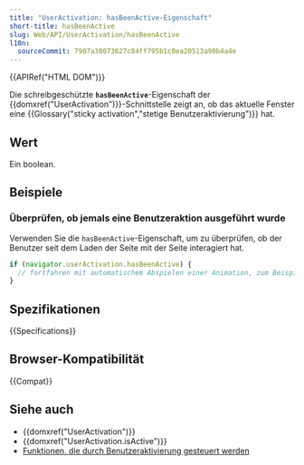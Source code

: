 ```yaml
---
title: "UserActivation: hasBeenActive-Eigenschaft"
short-title: hasBeenActive
slug: Web/API/UserActivation/hasBeenActive
l10n:
  sourceCommit: 7907a38073627c84ff795b1c0ea20513a90b4a4e
---
```


{{APIRef("HTML DOM")}}

Die schreibgeschützte **`hasBeenActive`**-Eigenschaft der {{domxref("UserActivation")}}-Schnittstelle zeigt an, ob das aktuelle Fenster eine {{Glossary("sticky activation","stetige Benutzeraktivierung")}} hat.

## Wert

Ein boolean.

## Beispiele

### Überprüfen, ob jemals eine Benutzeraktion ausgeführt wurde

Verwenden Sie die `hasBeenActive`-Eigenschaft, um zu überprüfen, ob der Benutzer seit dem Laden der Seite mit der Seite interagiert hat.

```js
if (navigator.userActivation.hasBeenActive) {
  // fortfahren mit automatischem Abspielen einer Animation, zum Beispiel
}
```

## Spezifikationen

{{Specifications}}

## Browser-Kompatibilität

{{Compat}}

## Siehe auch

- {{domxref("UserActivation")}}
- {{domxref("UserActivation.isActive")}}
- [Funktionen, die durch Benutzeraktivierung gesteuert werden](/de/docs/Web/Security/User_activation)
